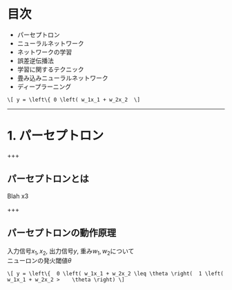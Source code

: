 # 目次

- パーセプトロン
- ニューラルネットワーク
- ネットワークの学習
- 誤差逆伝播法
- 学習に関するテクニック
- 畳み込みニューラルネットワーク
- ディープラーニング

`\[
y = \left\{ 0 \left( w_1x_1 + w_2x_2 
\]`

---

# 1. パーセプトロン

+++

## パーセプトロンとは

Blah x3

+++

## パーセプトロンの動作原理

入力信号$x_1, x_2$, 出力信号$y$, 重み$w_1, w_2$について\
ニューロンの発火閾値$\theta$


`\[
y = \left\{ 
0 \left( w_1x_1 + w_2x_2 \leq \theta \right( 
1 \left( w_1x_1 + w_2x_2 >    \theta \right)
\]`
